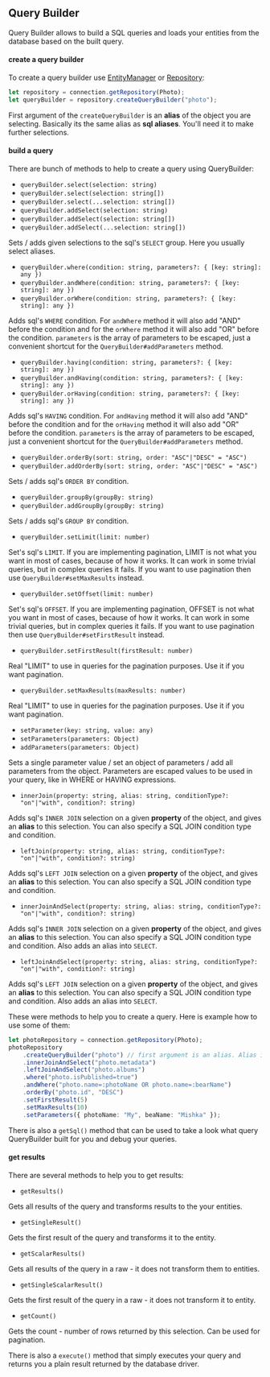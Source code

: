 ## Query Builder

Query Builder allows to build a SQL queries and loads your entities from the database based on the built
query.

#### create a query builder

To create a query builder use [EntityManager](entity-manager.md) or [Repository](repository.md):

```typescript
let repository = connection.getRepository(Photo);
let queryBuilder = repository.createQueryBuilder("photo");
```

First argument of the `createQueryBuilder` is an **alias** of the object you are selecting. Basically its the same
alias as **sql aliases**. You'll need it to make further selections.

#### build a query

There are bunch of methods to help to create a query using QueryBuilder:

* `queryBuilder.select(selection: string)`
* `queryBuilder.select(selection: string[])`
* `queryBuilder.select(...selection: string[])`
* `queryBuilder.addSelect(selection: string)`
* `queryBuilder.addSelect(selection: string[])`
* `queryBuilder.addSelect(...selection: string[])`

Sets / adds given selections to the sql's `SELECT` group. Here you usually select aliases.

* `queryBuilder.where(condition: string, parameters?: { [key: string]: any })`
* `queryBuilder.andWhere(condition: string, parameters?: { [key: string]: any })`
* `queryBuilder.orWhere(condition: string, parameters?: { [key: string]: any })`

Adds sql's `WHERE` condition. For `andWhere` method it will also add "AND" before the condition and for the
`orWhere` method it will also add "OR" before the condition. `parameters` is the array of parameters to be escaped,
just a convenient shortcut for the `QueryBuilder#addParameters` method.

* `queryBuilder.having(condition: string, parameters?: { [key: string]: any })`
* `queryBuilder.andHaving(condition: string, parameters?: { [key: string]: any })`
* `queryBuilder.orHaving(condition: string, parameters?: { [key: string]: any })`

Adds sql's `HAVING` condition. For `andHaving` method it will also add "AND" before the condition and for the
`orHaving` method it will also add "OR" before the condition. `parameters` is the array of parameters to be escaped,
just a convenient shortcut for the `QueryBuilder#addParameters` method.

* `queryBuilder.orderBy(sort: string, order: "ASC"|"DESC" = "ASC")`
* `queryBuilder.addOrderBy(sort: string, order: "ASC"|"DESC" = "ASC")`

Sets / adds sql's `ORDER BY` condition.

* `queryBuilder.groupBy(groupBy: string)`
* `queryBuilder.addGroupBy(groupBy: string)`

Sets / adds sql's `GROUP BY` condition.

* `queryBuilder.setLimit(limit: number)`

Set's sql's `LIMIT`. If you are implementing pagination, LIMIT is not what you want in most of cases, because
of how it works. It can work in some trivial queries, but in complex queries it fails. If you want to use pagination
then use `QueryBuilder#setMaxResults` instead.

* `queryBuilder.setOffset(limit: number)`

Set's sql's `OFFSET`. If you are implementing pagination, OFFSET is not what you want in most of cases, because
of how it works. It can work in some trivial queries, but in complex queries it fails. If you want to use pagination
then use `QueryBuilder#setFirstResult` instead.

* `queryBuilder.setFirstResult(firstResult: number)`

Real "LIMIT" to use in queries for the pagination purposes. Use it if you want pagination.

* `queryBuilder.setMaxResults(maxResults: number)`

Real "LIMIT" to use in queries for the pagination purposes. Use it if you want pagination.

* `setParameter(key: string, value: any)`
* `setParameters(parameters: Object)`
* `addParameters(parameters: Object)`

Sets a single parameter value / set an object of parameters / add all parameters from the object.
Parameters are escaped values to be used in your query, like in WHERE or HAVING expressions.

* `innerJoin(property: string, alias: string, conditionType?: "on"|"with", condition?: string)`

Adds sql's `INNER JOIN` selection on a given **property** of the object, and gives an **alias** to this selection.
You can also specify a SQL JOIN condition type and condition.

* `leftJoin(property: string, alias: string, conditionType?: "on"|"with", condition?: string)`

Adds sql's `LEFT JOIN` selection on a given **property** of the object, and gives an **alias** to this selection.
You can also specify a SQL JOIN condition type and condition.

* `innerJoinAndSelect(property: string, alias: string, conditionType?: "on"|"with", condition?: string)`

Adds sql's `INNER JOIN` selection on a given **property** of the object, and gives an **alias** to this selection.
You can also specify a SQL JOIN condition type and condition. Also adds an alias into `SELECT`.

* `leftJoinAndSelect(property: string, alias: string, conditionType?: "on"|"with", condition?: string)`

Adds sql's `LEFT JOIN` selection on a given **property** of the object, and gives an **alias** to this selection.
You can also specify a SQL JOIN condition type and condition. Also adds an alias into `SELECT`.

These were methods to help you to create a query. Here is example how to use some of them:

```typescript
let photoRepository = connection.getRepository(Photo);
photoRepository
    .createQueryBuilder("photo") // first argument is an alias. Alias is what you are selecting - photos. You must specify it.
    .innerJoinAndSelect("photo.metadata")
    .leftJoinAndSelect("photo.albums")
    .where("photo.isPublished=true")
    .andWhere("photo.name=:photoName OR photo.name=:bearName")
    .orderBy("photo.id", "DESC")
    .setFirstResult(5)
    .setMaxResults(10)
    .setParameters({ photoName: "My", beaName: "Mishka" });
```

There is also a `getSql()` method that can be used to take a look what query QueryBuilder built for you
and debug your queries.

#### get results

There are several methods to help you to get results:

* `getResults()`

Gets all results of the query and transforms results to the your entities.

* `getSingleResult()`

Gets the first result of the query and transforms it to the entity.

* `getScalarResults()`

Gets all results of the query in a raw - it does not transform them to entities.

* `getSingleScalarResult()`

Gets the first result of the query in a raw - it does not transform it to entity.

* `getCount()`

Gets the count - number of rows returned by this selection. Can be used for pagination.

There is also a `execute()` method that simply executes your query and returns you a plain result returned
by the database driver.